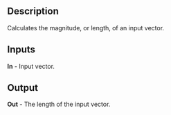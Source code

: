 ## Description
Calculates the magnitude, or length, of an input vector.

## Inputs
**In** - Input vector.

## Output
**Out** - The length of the input vector.